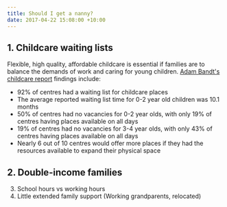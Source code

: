 ```yaml
---
title: Should I get a nanny?
date: 2017-04-22 15:08:00 +10:00
---
```


## 1. Childcare waiting lists

Flexible, high quality, affordable childcare is essential if families are to balance the demands of work and caring for young children. [Adam Bandt's childcare report](https://d3n8a8pro7vhmx.cloudfront.net/melbourne/pages/6880/attachments/original/1452052790/!2015_Childcare_Survey_Report.pdf?1452052790) findings include: 

* 92% of centres had a waiting list for childcare places
* The average reported waiting list time for 0-2 year old children was 10.1 months
* 50% of centres had no vacancies for 0-2 year olds, with only 19% of centres having places available on all days
* 19% of centres had no vacancies for 3-4 year olds, with only 43% of centres having places available on all days
* Nearly 6 out of 10 centres would offer more places if they had the resources available to expand their physical space

## 2. Double-income families


3. School hours vs working hours
5. Little extended family support (Working grandparents, relocated)